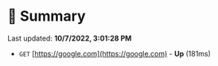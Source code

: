 # 📖 Summary
Last updated: **10/7/2022, 3:01:28 PM**

- `GET` [https://google.com](https://google.com) - **Up** (181ms)
